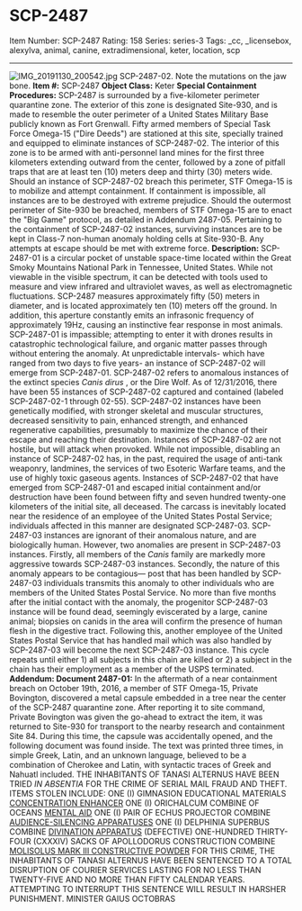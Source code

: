# SCP-2487
Item Number: SCP-2487
Rating: 158
Series: series-3
Tags: _cc, _licensebox, alexylva, animal, canine, extradimensional, keter, location, scp

---

![IMG_20191130_200542.jpg](https://scp-sandbox-3.wdfiles.com/local--files/sandboxwhatever/IMG_20191130_200542.jpg)
SCP-2487-02. Note the mutations on the jaw bone.
**Item #:** SCP-2487
**Object Class:** Keter
**Special Containment Procedures:** SCP-2487 is surrounded by a five-kilometer perimeter quarantine zone. The exterior of this zone is designated Site-930, and is made to resemble the outer perimeter of a United States Military Base publicly known as Fort Grenwall. Fifty armed members of Special Task Force Omega-15 ("Dire Deeds") are stationed at this site, specially trained and equipped to eliminate instances of SCP-2487-02.
The interior of this zone is to be armed with anti-personnel land mines for the first three kilometers extending outward from the center, followed by a zone of pitfall traps that are at least ten (10) meters deep and thirty (30) meters wide. Should an instance of SCP-2487-02 breach this perimeter, STF Omega-15 is to mobilize and attempt containment. If containment is impossible, all instances are to be destroyed with extreme prejudice.
Should the outermost perimeter of Site-930 be breached, members of STF Omega-15 are to enact the "Big Game" protocol, as detailed in Addendum 2487-05.
Pertaining to the containment of SCP-2487-02 instances, surviving instances are to be kept in Class-7 non-human anomaly holding cells at Site-930-B. Any attempts at escape should be met with extreme force.
**Description:** SCP-2487-01 is a circular pocket of unstable space-time located within the Great Smoky Mountains National Park in Tennessee, United States. While not viewable in the visible spectrum, it can be detected with tools used to measure and view infrared and ultraviolet waves, as well as electromagnetic fluctuations. SCP-2487 measures approximately fifty (50) meters in diameter, and is located approximately ten (10) meters off the ground. In addition, this aperture constantly emits an infrasonic frequency of approximately 19Hz, causing an instinctive fear response in most animals. SCP-2487-01 is impassible; attempting to enter it with drones results in catastrophic technological failure, and organic matter passes through without entering the anomaly.
At unpredictable intervals- which have ranged from two days to five years- an instance of SCP-2487-02 will emerge from SCP-2487-01. SCP-2487-02 refers to anomalous instances of the extinct species _Canis dirus_ , or the Dire Wolf. As of 12/31/2016, there have been 55 instances of SCP-2487-02 captured and contained (labeled SCP-2487-02-1 through 02-55). SCP-2487-02 instances have been genetically modified, with stronger skeletal and muscular structures, decreased sensitivity to pain, enhanced strength, and enhanced regenerative capabilities, presumably to maximize the chance of their escape and reaching their destination.
Instances of SCP-2487-02 are not hostile, but will attack when provoked. While not impossible, disabling an instance of SCP-2487-02 has, in the past, required the usage of anti-tank weaponry, landmines, the services of two Esoteric Warfare teams, and the use of highly toxic gaseous agents.
Instances of SCP-2487-02 that have emerged from SCP-2487-01 and escaped initial containment and/or destruction have been found between fifty and seven hundred twenty-one kilometers of the initial site, all deceased. The carcass is inevitably located near the residence of an employee of the United States Postal Service; individuals affected in this manner are designated SCP-2487-03.
SCP-2487-03 instances are ignorant of their anomalous nature, and are biologically human. However, two anomalies are present in SCP-2487-03 instances. Firstly, all members of the _Canis_ family are markedly more aggressive towards SCP-2487-03 instances. Secondly, the nature of this anomaly appears to be contagious— post that has been handled by SCP-2487-03 individuals transmits this anomaly to other individuals who are members of the United States Postal Service.
No more than five months after the initial contact with the anomaly, the progenitor SCP-2487-03 instance will be found dead, seemingly eviscerated by a large, canine animal; biopsies on canids in the area will confirm the presence of human flesh in the digestive tract. Following this, another employee of the United States Postal Service that has handled mail which was also handled by SCP-2487-03 will become the next SCP-2487-03 instance. This cycle repeats until either 1) all subjects in this chain are killed or 2) a subject in the chain has their employment as a member of the USPS terminated.
**Addendum: Document 2487-01:** In the aftermath of a near containment breach on October 19th, 2016, a member of STF Omega-15, Private Bovington, discovered a metal capsule embedded in a tree near the center of the SCP-2487 quarantine zone. After reporting it to site command, Private Bovington was given the go-ahead to extract the item, it was returned to Site-930 for transport to the nearby research and containment Site 84. During this time, the capsule was accidentally opened, and the following document was found inside. The text was printed three times, in simple Greek, Latin, and an unknown language, believed to be a combination of Cherokee and Latin, with syntactic traces of Greek and Nahuatl included.
THE INHABITANTS OF TANASI ALTERNUS HAVE BEEN TRIED _IN ABSENTIA_ FOR THE CRIME OF SERIAL MAIL FRAUD AND THEFT. ITEMS STOLEN INCLUDE:
ONE (I) GIMNASION EDUCATIONAL MATERIALS [CONCENTRATION ENHANCER](/scp-1998)
ONE (I) ORICHALCUM COMBINE OF OCEANS [MENTAL AID](/scp-1083)
ONE (I) PAIR OF ECHUS PROJECTOR COMBINE [AUDIENCE-SILENCING APPARATUSES](/scp-1081)
ONE (I) DELPHINIA SUPERBUS COMBINE [DIVINATION APPARATUS](/scp-961) (DEFECTIVE)
ONE-HUNDRED THIRTY-FOUR (CXXXIV) SACKS OF APOLLODORUS CONSTRUCTION COMBINE [MOLISOLUS MARK III CONSTRUCTIVE POWDER](/scp-1043)
FOR THIS CRIME, THE INHABITANTS OF TANASI ALTERNUS HAVE BEEN SENTENCED TO A TOTAL DISRUPTION OF COURIER SERVICES LASTING FOR NO LESS THAN TWENTY-FIVE AND NO MORE THAN FIFTY CALENDAR YEARS. ATTEMPTING TO INTERRUPT THIS SENTENCE WILL RESULT IN HARSHER PUNISHMENT.
MINISTER GAIUS OCTOBRAS